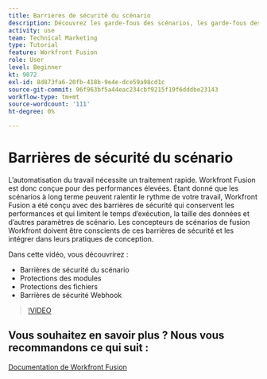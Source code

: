 ```yaml
---
title: Barrières de sécurité du scénario
description: Découvrez les garde-fous des scénarios, les garde-fous des modules, les garde-fous des fichiers et les garde-fous des webhook, le tout dans [!DNL Adobe Workfront Fusion].
activity: use
team: Technical Marketing
type: Tutorial
feature: Workfront Fusion
role: User
level: Beginner
kt: 9072
exl-id: 8d873fa6-20fb-418b-9e4e-dce59a98cd1c
source-git-commit: 96f963bf5a44eac234cbf9215f19f6dddbe23143
workflow-type: tm+mt
source-wordcount: '111'
ht-degree: 0%

---
```


# Barrières de sécurité du scénario

L’automatisation du travail nécessite un traitement rapide. Workfront Fusion est donc conçue pour des performances élevées. Étant donné que les scénarios à long terme peuvent ralentir le rythme de votre travail, Workfront Fusion a été conçu avec des barrières de sécurité qui conservent les performances et qui limitent le temps d’exécution, la taille des données et d’autres paramètres de scénario. Les concepteurs de scénarios de fusion Workfront doivent être conscients de ces barrières de sécurité et les intégrer dans leurs pratiques de conception.

Dans cette vidéo, vous découvrirez :

* Barrières de sécurité du scénario
* Protections des modules
* Protections des fichiers
* Barrières de sécurité Webhook

>[!VIDEO](https://video.tv.adobe.com/v/335314/?quality=12)

## Vous souhaitez en savoir plus ? Nous vous recommandons ce qui suit :

[Documentation de Workfront Fusion](https://experienceleague.adobe.com/docs/workfront/using/adobe-workfront-fusion/workfront-fusion-2.html?lang=en)

